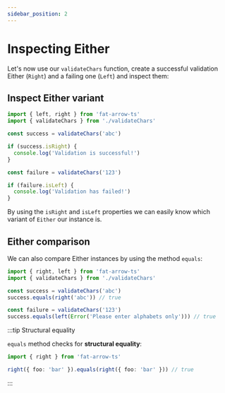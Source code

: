 ```yaml
---
sidebar_position: 2
---
```


# Inspecting Either

Let's now use our `validateChars` function, create a successful validation Either (`Right`) and a failing one (`Left`)
and inspect them:

## Inspect Either variant

```ts
import { left, right } from 'fat-arrow-ts'
import { validateChars } from './validateChars'

const success = validateChars('abc')

if (success.isRight) {
  console.log('Validation is successful!')
}

const failure = validateChars('123')

if (failure.isLeft) {
  console.log('Validation has failed!')
}
```

By using the `isRight` and `isLeft` properties we can easily know which variant of `Either` our instance is.

## Either comparison

We can also compare Either instances by using the method `equals`:

```ts
import { right, left } from 'fat-arrow-ts'
import { validateChars } from './validateChars'

const success = validateChars('abc')
success.equals(right('abc')) // true

const failure = validateChars('123')
success.equals(left(Error('Please enter alphabets only'))) // true
```

:::tip Structural equality

`equals` method checks for **structural equality**:

```ts
import { right } from 'fat-arrow-ts'

right({ foo: 'bar' }).equals(right({ foo: 'bar' })) // true
```
:::